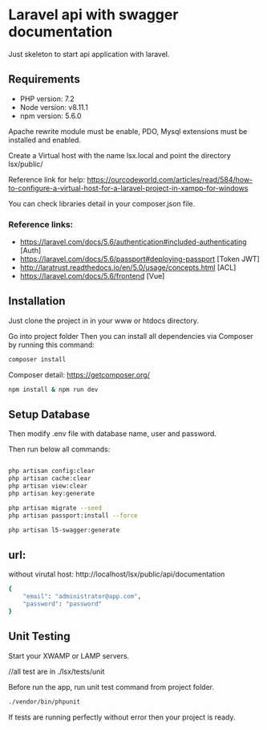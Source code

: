 # Laravel api with swagger documentation
Just skeleton to start api application with laravel.

## Requirements
- PHP version: 7.2
- Node version: v8.11.1
- npm version: 5.6.0

Apache rewrite module must be enable, PDO, Mysql extensions must be installed and enabled.

Create a Virtual host with the name lsx.local and point the directory lsx/public/

Reference link for help: https://ourcodeworld.com/articles/read/584/how-to-configure-a-virtual-host-for-a-laravel-project-in-xampp-for-windows

You can check libraries detail in your composer.json file.

### Reference links:
 - https://laravel.com/docs/5.6/authentication#included-authenticating [Auth]
 - https://laravel.com/docs/5.6/passport#deploying-passport [Token JWT]
 - http://laratrust.readthedocs.io/en/5.0/usage/concepts.html [ACL]
 - https://laravel.com/docs/5.6/frontend [Vue]

## Installation

Just clone the project in in your www or htdocs directory.

Go into project folder
Then you can install all dependencies via Composer by running this command:
```bash
composer install

```
Composer detail:
https://getcomposer.org/

```bash
npm install & npm run dev

```

## Setup Database

Then modify .env file with database name, user and password.

Then run below all commands:

```bash

php artisan config:clear
php artisan cache:clear 
php artisan view:clear
php artisan key:generate

php artisan migrate --seed
php artisan passport:install --force

php artisan l5-swagger:generate


```
## url:
without virutal host: http://localhost/lsx/public/api/documentation

```bash
{
    "email": "administrator@app.com",
    "password": "password"
}

```

## Unit Testing 
Start your XWAMP or LAMP servers.

//all test are in ./lsx/tests/unit

Before run the app, run unit test command from project folder. 

```bash
./vendor/bin/phpunit
```
If tests are running perfectly without error then your project is ready.
